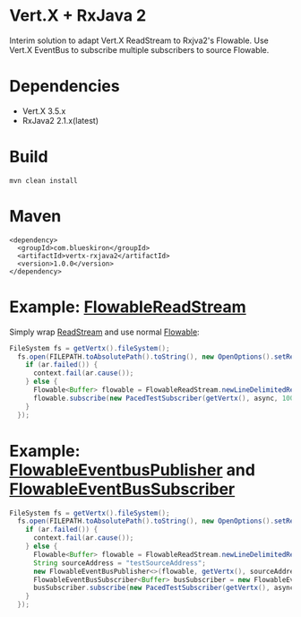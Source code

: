 # Vert.X + RxJava 2
Interim solution to adapt Vert.X ReadStream to Rxjva2's Flowable. Use Vert.X EventBus to subscribe multiple subscribers to source Flowable.

# Dependencies

 * Vert.X 3.5.x
 * RxJava2 2.1.x(latest)

# Build
    mvn clean install

# Maven
    <dependency>
      <groupId>com.blueskiron</groupId>
      <artifactId>vertx-rxjava2</artifactId>
      <version>1.0.0</version>
    </dependency>

# Example: [FlowableReadStream](https://github.com/jurajzachar/vertx-rxjava2/blob/master/src/main/java/com/blueskiron/vertx/rxjava2/FlowableReadStream.java)
Simply wrap [ReadStream](http://reactivex.io/RxJava/2.x/javadoc/) and use normal [Flowable](http://reactivex.io/RxJava/2.x/javadoc/):

```java
FileSystem fs = getVertx().fileSystem();
  fs.open(FILEPATH.toAbsolutePath().toString(), new OpenOptions().setRead(true), ar -> {
    if (ar.failed()) {
      context.fail(ar.cause());
    } else {
      Flowable<Buffer> flowable = FlowableReadStream.newLineDelimitedReadStream(ar.result());
      flowable.subscribe(new PacedTestSubscriber(getVertx(), async, 1000));
    }
  });
```

# Example: [FlowableEventbusPublisher](https://github.com/jurajzachar/vertx-rxjava2/blob/master/src/main/java/com/blueskiron/vertx/rxjava2/FlowableEventBusPublisher.java) and [FlowableEventBusSubscriber](https://github.com/jurajzachar/vertx-rxjava2/blob/master/src/main/java/com/blueskiron/vertx/rxjava2/FlowableEventBusSubscriber.java)

```java
FileSystem fs = getVertx().fileSystem();
  fs.open(FILEPATH.toAbsolutePath().toString(), new OpenOptions().setRead(true), ar -> {
    if (ar.failed()) {
      context.fail(ar.cause());
    } else {
      Flowable<Buffer> flowable = FlowableReadStream.newLineDelimitedReadStream(ar.result());
      String sourceAddress = "testSourceAddress";
      new FlowableEventBusPublisher<>(flowable, getVertx(), sourceAddress, new DeliveryOptions());
      FlowableEventBusSubscriber<Buffer> busSubscriber = new FlowableEventBusSubscriber<>(getVertx(), sourceAddress, "testSubscriberAddress");
      busSubscriber.subscribe(new PacedTestSubscriber(getVertx(), async, 50));
    }
  });
  ```
